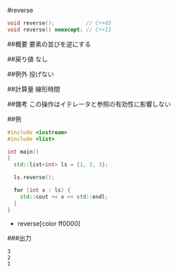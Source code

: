 #reverse
```cpp
void reverse();          // C++03
void reverse() noexcept; // C++11
```

##概要
要素の並びを逆にする


##戻り値
なし


##例外
投げない


##計算量
線形時間


##備考
この操作はイテレータと参照の有効性に影響しない


##例
```cpp
#include <iostream>
#include <list>

int main()
{
  std::list<int> ls = {1, 2, 3};

  ls.reverse();

  for (int x : ls) {
    std::cout << x << std::endl;
  }
}
```
* reverse[color ff0000]

###出力
```
3
2
1
```


